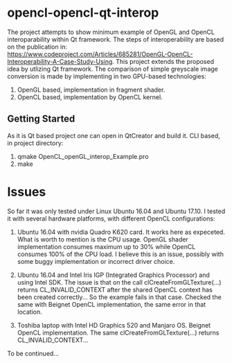 # opencl-opencl-qt-interop
The project attempts to show minimum example of OpenGL and OpenCL interoparability within Qt framework. 
The steps of interoperability are based on the publication in:
https://www.codeproject.com/Articles/685281/OpenGL-OpenCL-Interoperability-A-Case-Study-Using.
This project extends the proposed idea by utlizing Qt framework. The comparison of simple greyscale image conversion is made by implementing in two GPU-based technologies:
1) OpenGL based, implementation in fragment shader.
2) OpenCL based, implementation by OpenCL kernel.

## Getting Started
As it is Qt based project one can open in QtCreator and build it.
CLI based, in project directory:
1) qmake OpenCL_openGL_interop_Example.pro
2) make

# Issues
So far it was only tested under Linux Ubuntu 16.04 and Ubuntu 17.10.
I tested it with several hardware platforms, with different OpenCL configurations:

1) Ubuntu 16.04 with nvidia Quadro K620 card.
It works here as expeceted. What is worth to mention is the CPU usage. OpenGL shader implementation consumes maximum up to 30% while OpenCL consumes 100% of the CPU load. I believe this is an issue, possibly with some buggy implementation or incorrect driver choice.

2) Ubuntu 16.04 and Intel Iris IGP (Integrated Graphics Processor) and using Intel SDK.
The issue is that on the call clCreateFromGLTexture(...) returns CL_INVALID_CONTEXT after the shared OpenCL context has been created correctly... So the example fails in that case. 
Checked the same with Beignet OpenCL implementation, the same error in that location.

3) Toshiba laptop with Intel HD Graphics 520 and Manjaro OS.
Beignet OpenCL implementation. The same clCreateFromGLTexture(...) returns CL_INVALID_CONTEXT...

To be continued...

